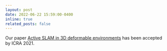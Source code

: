 ```yaml
---
layout: post
date: 2022-06-22 15:59:00-0400
inline: true
related_posts: false
---
```


Our paper [Active SLAM in 3D deformable environments](https://ieeexplore.ieee.org/abstract/document/9982224) has been accepted by ICRA 2021.
